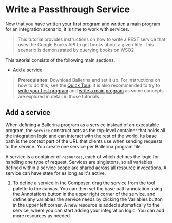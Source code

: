 # Write a Passthrough Service

Now that you have [written your first program](../first-program.md) and [written a main program](../main-program.md) for an integration scenario, it is time to work with services.

> This tutorial provides instructions on how to write a REST service that uses the Google Books API to get books about a given title. This scenario is demonstrated by querying books on WSO2.

This tutorial consists of the following main sections.

- [Add a service](add-a-service)

> **Prerequisites**: Download Ballerina and set it up. For instructions on how to do this, see the [Quick Tour](../quick-tour.md). it is also recommended to try to [write your first program](../first-program.md) and [write a main program](../main-program.md) as some concepts are explored in detail in those tutorials.

## Add a service

When defining a Ballerina program as a service instead of an executable program, the `service` construct acts as the top-level container that holds all the integration logic and can interact with the rest of the world. Its base path is the context part of the URL that clients use when sending requests to the service. You create one service per Ballerina program file.

A service is a container of `resources`, each of which defines the logic for handling one type of request. Services are singletons, so all variables defined within a service scope are shared across all resource invocations. A service can have state for as long as it's active.

1. To define a service in the Composer, drag the service from the tool palette to the canvas. You can then set the base path annotation using the Annotations button in the upper right corner of the service, and define any variables the service needs by clicking the Variables button in the upper left corner. A new resource is added automatically to the service, where you can start adding your integration logic. You can add more resources as needed.
